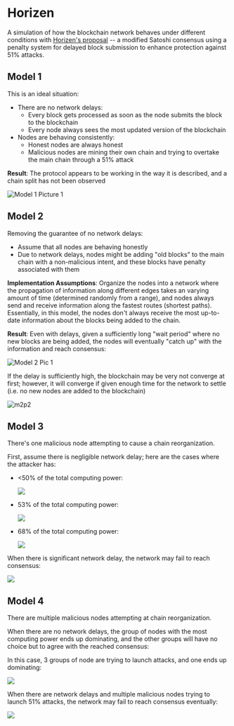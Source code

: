 # Horizen
A simulation of how the blockchain network behaves under different conditions with [Horizen's proposal](https://www.horizen.global/assets/files/A-Penalty-System-for-Delayed-Block-Submission-by-Horizen.pdf) -- a modified Satoshi consensus using a penalty system for delayed block submission to enhance protection against 51% attacks. 



## Model 1

This is an ideal situation:

- There are no network delays:
  - Every block gets processed as soon as the node submits the block to the blockchain
  - Every node always sees the most updated version of the blockchain
- Nodes are behaving consistently:
  - Honest nodes are always honest
  - Malicious nodes are mining their own chain and trying to overtake the main chain through a 51% attack

**Result**: The protocol appears to be working in the way it is described, and a chain split has not been observed

![Model 1 Picture 1](./res/m1p1.png)



## Model 2

Removing the guarantee of no network delays:

- Assume that all nodes are behaving honestly
- Due to network delays, nodes might be adding "old blocks" to the main chain with a non-malicious intent, and these blocks have penalty associated with them

**Implementation Assumptions**: Organize the nodes into a network where the propagation of information along different edges takes an varying amount of time (determined randomly from a range), and nodes always send and receive information along the fastest routes (shortest paths). Essentially, in this model, the nodes don't always receive the most up-to-date information about the blocks being added to the chain.

**Result**: Even with delays, given a sufficiently long "wait period" where no new blocks are being added, the nodes will eventually "catch up" with the information and reach consensus:

![Model 2 Pic 1](./res/m2p1.png)

If the delay is sufficiently high, the blockchain may be very not converge at first; however, it will converge if given enough time for the network to settle (i.e. no new nodes are added to the blockchain)

![m2p2](./res/m2p2.png)



## Model 3

There's one malicious node attempting to cause a chain reorganization. 

First, assume there is negligible network delay; here are the cases where the attacker has:

- <50% of the total computing power:

  ![](./res/m3p1.png)

- 53% of the total computing power:

  ![](./res/m3p2.png)

- 68% of the total computing power:

  ![](./res/m3p3.png)

When there is significant network delay, the network may fail to reach consensus:

![](./res/m3p4.png)



## Model 4

There are multiple malicious nodes attempting at chain reorganization.

When there are no network delays, the group of nodes with the most computing power ends up dominating, and the other groups will have no choice but to agree with the reached consensus:

In this case, 3 groups of node are trying to launch attacks, and one ends up dominating:

![](./res/m4p1.png)

When there are network delays and multiple malicious nodes trying to launch 51% attacks, the network may fail to reach consensus eventually:

![](./res/m4p2.png)


